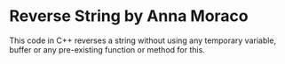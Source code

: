 # Reverse String by Anna Moraco

<p> This code in C++ reverses a string without using any temporary variable, buffer or any pre-existing function or method for this.</p>
